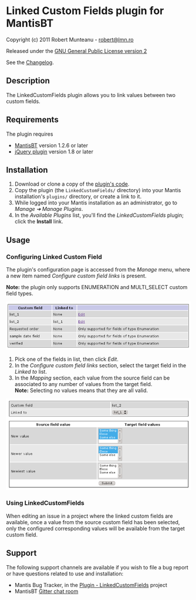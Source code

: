 # Linked Custom Fields plugin for MantisBT

Copyright (c) 2011 Robert Munteanu - robert@lmn.ro

Released under the [GNU General Public License version 2](http://opensource.org/licenses/GPL-2.0)

See the [Changelog](https://github.com/mantisbt-plugins/LinkedCustomFields/blob/master/CHANGELOG.md).


## Description

The LinkedCustomFields plugin allows you to link values between two custom
fields.


## Requirements

The plugin requires
- [MantisBT](https://mantisbt.org/) version 1.2.6 or later
- [jQuery plugin](https://github.com/mantisbt-plugins/jquery) version 1.8 or later


## Installation

1. Download or clone a copy of the 
   [plugin's code](https://github.com/mantisbt-plugins/LinkedCustomFields).
2. Copy the plugin (the `LinkedCustomFields/` directory) into your Mantis
   installation's `plugins/` directory, or create a link to it.
3. While logged into your Mantis installation as an administrator, go to
   *Manage ➔ Manage Plugins*.
4. In the *Available Plugins* list, you'll find the *LinkedCustomFields* plugin;
   click the **Install** link.


## Usage

### Configuring Linked Custom Field

The plugin's configuration page is accessed from the _Manage_ menu, where a new 
item named _Configure custom field links_ is present. 

**Note:** the plugin only supports ENUMERATION and MULTI_SELECT custom field types.

![Screenshot of LinkedCustomFields plugin's Configure custom field links page](doc/linked-custom-fields-overview.png)

1. Pick one of the fields in list, then click _Edit_.
2. In the _Configure custom field links_ section, 
   select the target field in the _Linked to_ list.
3. In the _Mapping_ section, each value from the source field can be associated
   to any number of values from the target field.  
   **Note:** Selecting no values means that they are all valid.

![Screenshot of LinkedCustomFields plugin's Configure custom field links edit page](doc/linked-custom-fields-edit.png)


### Using LinkedCustomFields

When editing an issue in a project where the linked custom fields are available,
once a value from the source custom field has been selected, only the configured
corresponding values will be available from the target custom field.  


## Support

The following support channels are available if you wish to file a
bug report or have questions related to use and installation:

  - Mantis Bug Tracker, in the 
    [Plugin - LinkedCustomFields](httpS://mantisbt.org/bugs/search.php?project_id=16&sticky_issues=1&sortby=last_updated&dir=DESC) project
  - MantisBT [Gitter chat room](https://gitter.im/mantisbt/mantisbt)
